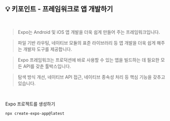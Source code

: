 ## 💡 키포인트 - 프레임워크로 앱 개발하기

<br/>

> Expo는 Android 및 iOS 앱 개발을 더욱 쉽게 만들어 주는 프레임워크입니다.

> 파일 기반 라우팅, 네이티브 모듈의 표준 라이브러리 등 앱 개발을 더욱 쉽게 해주는 개발자 도구를 제공합니다.

> Expo 프레임워크는 프로덕션에 바로 사용할 수 있는 앱을 빌드하는 데 필요한 모든 API를 갖춘 툴박스입니다.

> 탐색 방식 개선, 네이티브 API 접근, 네이티브 종속성 처리 등 핵심 기능을 갖추고 있습니다.

<br/>

Expo 프로젝트를 생성하기
```
npx create-expo-app@latest
```